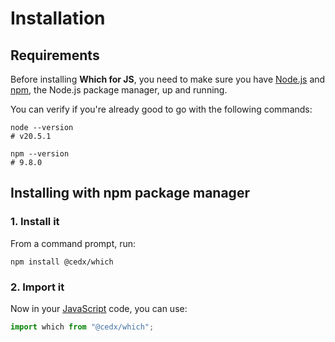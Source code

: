 # Installation

## Requirements
Before installing **Which for JS**, you need to make sure you have [Node.js](https://nodejs.org)
and [npm](https://www.npmjs.com), the Node.js package manager, up and running.

You can verify if you're already good to go with the following commands:

``` shell
node --version
# v20.5.1

npm --version
# 9.8.0
```

## Installing with npm package manager

### 1. Install it
From a command prompt, run:

``` shell
npm install @cedx/which
```

### 2. Import it
Now in your [JavaScript](https://developer.mozilla.org/docs/Web/JavaScript) code, you can use:

``` js
import which from "@cedx/which";
```
